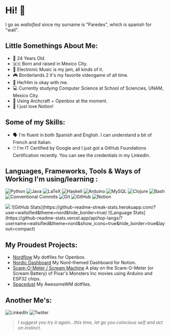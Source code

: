 # Hi! 🧱
I go as *_wallsified_* since my surname is "Paredes", which is spanish for "wall". 

 ## Little Somethings About Me:  
- 📆 24 Years Old.
- 🇲🇽 Born and raised in Mexico City.
- 🎵 Electronic Music is my jam, all kinds of it.  
- 🎮 Borderlands 2 it's my favorite videogame of all time. 
- 👦 He/Him is okay with me.
- 💻 Currently studying Computer Science at School of Sciencies, UNAM, Mexico City.
- 🐧 Using Archcraft + Openbox at the moment.
- 📓 I just love Notion!

## Some of my Skills:
- 🗣️ I'm fluent in both Spanish and English. I can understand a bit of French and Italian.
- 🖱️ I'm IT Certified by Google and I just got a GitHub Foundations Certification recently. You can see the credentials in my LinkedIn.

## Languages, Frameworks, Tools & Ways of Working I'm using/learning : 
![Python](https://img.shields.io/badge/python-python?style=for-the-badge&logo=Python&logoColor=white&color=1D3C6E)
![Java](https://img.shields.io/badge/java-java?style=for-the-badge&logo=Java&logoColor=white&color=F89820)
![LaTeX](https://img.shields.io/badge/latex-latex?style=for-the-badge&logo=LaTeX&logoColor=white&color=0F548B)
![Haskell](https://img.shields.io/badge/haskell-haskell?style=for-the-badge&logo=Haskell&logoColor=white&color=800080)
![Arduino](https://img.shields.io/badge/arduino-arduino?style=for-the-badge&logo=Arduino&logoColor=white&color=3186A0)
![MySQL](https://img.shields.io/badge/mysql-mysql?style=for-the-badge&logo=mySQL&logoColor=white&color=00758F)
![Clojure](https://img.shields.io/badge/clojure-clojure?style=for-the-badge&logo=Clojure&logoColor=white&color=12284E)
![Bash](https://img.shields.io/badge/Bash-bash?style=for-the-badge&logo=GNU%20Bash&logoColor=white&color=434C5E)
![Conventional Commits](https://img.shields.io/badge/Conventional%20Commits-1.0.0-%23FE5196?style=for-the-badge&logo=conventionalcommits&logoColor=white)
![Git](https://img.shields.io/badge/git-git?style=for-the-badge&logo=Git&logoColor=white&color=F1502F)
![GitHub](https://img.shields.io/badge/github-github?style=for-the-badge&logo=GitHub&logoColor=white&color=black)
![Notion](https://img.shields.io/badge/notion-notion?style=for-the-badge&logo=Notion&logoColor=white&color=black)


<img src="https://github-readme-stats.vercel.app/api?username=wallsified&show_icons=true&locale=en&theme=nord&rank_icon=github" />
![GitHub Stats](https://github-readme-streak-stats.herokuapp.com/?user=wallsified&theme=nord&hide_border=true)
![Language Stats](https://github-readme-stats.vercel.app/api/top-langs/?username=wallsified&theme=nord&show_icons=true&hide_border=true&layout=compact)

## My Proudest Projects: 
- [Nordflow](https://github.com/wallsified/nordflow) My dotfiles for Openbox.
- [Nordic Dashboard](https://wallsified.notion.site/wallsified/Nordic-Dashboard-31653a95676c43b7830ee2973b27ab38) My Nord-themed Dashboard for Notion.
- [Scare-O-Meter / Scream Machine](https://github.com/Wallsified/ScreamMachine) A play on the Scare-O-Meter (or Scream Battery) of Pixar's Monsters Inc movies using Arduino and ESP32 chips.
- [Spacedust](https://github.com/Wallsified/Spacedust.git) My AwesomeWM dotfiles.
  
  
## Another Me's:
![LinkedIn](https://img.shields.io/badge/Daniel_Paredes-%230f548b?style=for-the-badge&logo=LinkedIn&logoColor=white&label=Linkedin&link=www.linkedin.com%2Fin%2Fdaniel-paredes-wallsified)
![Twiiter](https://img.shields.io/badge/wallsified-%230f548b?style=for-the-badge&logo=Twitter&logoColor=white&label=Twitter&link=https%3A%2F%2Ftwitter.com%2Fwallsified)

> *I suggest you try it again...this time, let go you coincious self and act on instinct.*
